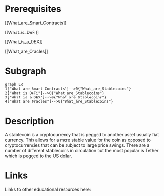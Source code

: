 # Prerequisites
[[What_are_Smart_Contracts]]


[[What_is_DeFi]]


[[What_is_a_DEX]]


[[What_are_Oracles]]

# Subgraph

```mermaid
graph LR
1["What are Smart Contracts"]-->0{"What_are_Stablecoins"}
2["What is DeFi"]-->0{"What_are_Stablecoins"}
3["What is a DEX"]-->0{"What_are_Stablecoins"}
4["What are Oracles"]-->0{"What_are_Stablecoins"}
```



# Description
A stablecoin is a cryptocurrency that is pegged to another asset usually fiat currency. This allows for a more stable value for the coin as opposed to cryptocurrencies that can be subject to large price swings. There are a number of different stablecoins in circulation but the most popular is Tether which is pegged to the US dollar.

# Links
Links to other educational resources here: